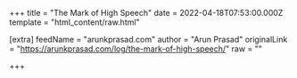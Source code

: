 
+++
title = "The Mark of High Speech"
date = 2022-04-18T07:53:00.000Z
template = "html_content/raw.html"

[extra]
feedName = "arunkprasad.com"
author = "Arun Prasad"
originalLink = "https://arunkprasad.com/log/the-mark-of-high-speech/"
raw = ""

+++

